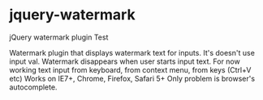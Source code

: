 jquery-watermark
================

jQuery watermark plugin
Test

Watermark plugin that displays watermark text for inputs.
It's doesn't use input val. 
Watermark disappears when user starts input text.
For now working text input from keyboard, from context menu, from keys (Ctrl+V etc)
Works on IE7+, Chrome, Firefox, Safari 5+
Only problem is browser's autocomplete.

